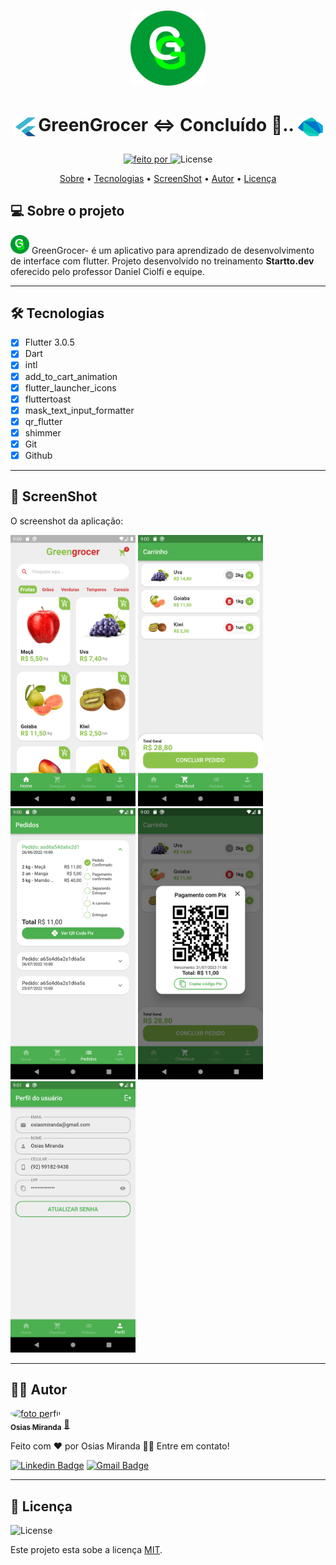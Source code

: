 <h1 align="center">
    <img width='120px' alt="greengrocer" title="#greengrocer" src="assets/app_images/app_icon.png" />
    
</h1>
<h1 align="center"> 
	  
  <img align="center" alt="Osias-Flutter" height="30" width="40" src="https://raw.githubusercontent.com/devicons/devicon/master/icons/flutter/flutter-original.svg">GreenGrocer <=> Concluído 🥳..
  <img align="center" alt="Osias-Dart" height="30" width="40" src="https://raw.githubusercontent.com/devicons/devicon/master/icons/dart/dart-original.svg">
</h1>

<p align="center">  
  <a href="https://github.com/osiasmiranda">
    <img alt="feito por" src="https://img.shields.io/badge/Feito%20por-Osias Miranda-%237519C1">
  </a>
  <img alt="License" src="https://img.shields.io/badge/license-MIT-brightgreen">
</p>

<p align="center">
 <a href="#-sobre-o-projeto">Sobre</a> •
 <a href="#-tecnologias">Tecnologias</a> •
 <a href="#-layout">ScreenShot</a> • 
 <a href="#-autor">Autor</a> • 
 <a href="#-user-content--licença">Licença</a>
</p>

## 💻 Sobre o projeto

<img width='30px' src="assets/app_images/app_icon.png"> GreenGrocer- é um aplicativo para aprendizado de desenvolvimento de interface com flutter.
Projeto desenvolvido no treinamento **Startto.dev** oferecido pelo professor Daniel Ciolfi e equipe.

---

## 🛠 Tecnologias

- [x] Flutter 3.0.5
- [x] Dart
- [x] intl
- [x] add_to_cart_animation
- [x] flutter_launcher_icons
- [x] fluttertoast
- [x] mask_text_input_formatter
- [x] qr_flutter
- [x] shimmer
- [x] Git
- [x] Github

---

## 🎨 **ScreenShot**

O screenshot da aplicação:
<div>

<img alt="ss1" src="assets/ss/1.png" width='200px' >
<img alt="ss2" src="assets/ss/2.png" width='200px' >
<img alt="ss3" src="assets/ss/3.png" width='200px' >
<img alt="ss5" src="assets/ss/5.png" width='200px' >
<img alt="ss4" src="assets/ss/4.png" width='200px' >
</div>

---



## 🦸‍♂️ **Autor**

<a href="https://github.com/osiasmiranda">
 <img style="border-radius:50%" src="https://github.com/osiasmiranda.png" width="100px;" alt="foto perfil">
 <br />
 <sub><b>Osias Miranda</b></sub></a> <a href="https://github.com/osiasmiranda" title="githubosias">🚀</a>

Feito com ❤️ por Osias Miranda 👋🏽 Entre em contato!

[![Linkedin Badge](https://img.shields.io/badge/-osiasmiranda-blue?style=flat-square&logo=Linkedin&logoColor=white&link=https://www.linkedin.com/in/osiasmiranda/)](https://www.linkedin.com/in/osias-miranda-57b67a4b/)
[![Gmail Badge](https://img.shields.io/badge/-osiasmiranda@gmail.com-c14438?style=flat-square&logo=Gmail&logoColor=white&link=mailto:osiasmiranda@gmail.com)](mailto:osiasmiranda@gmail.com)

---

## 📝 Licença

<img alt="License" src="https://img.shields.io/badge/license-MIT-brightgreen">

Este projeto esta sobe a licença [MIT](./LICENSE).
